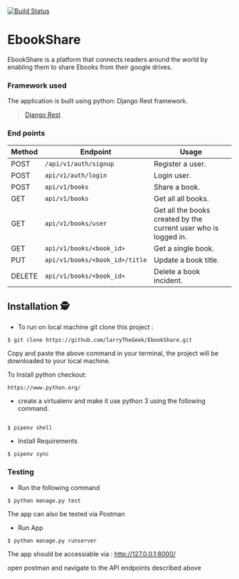 [![Build Status](https://travis-ci.com/larryTheGeek/EbookShare.svg?branch=develop)](https://travis-ci.com/larryTheGeek/EbookShare)

# EbookShare
EbookShare  is a platform that connects readers around the world by enabling  them to share Ebooks from their google drives.

### Framework used
The application is built using python: Django Rest framework.
>[Django Rest](https://www.django-rest-framework.org/topics/documenting-your-api/)
### End points
Method | Endpoint | Usage |
| ---- | ---- | --------------- |
|POST| `/api/v1/auth/signup` |  Register a user. |
|POST| `api/v1/auth/login` | Login user.|
|POST| `api/v1/books` | Share a book. |
|GET| `api/v1/books` | Get all all books. |
|GET| `api/v1/books/user` | Get all the books created by the current user who is logged in. |
|GET| `api/v1/books/<book_id>` | Get a single book. |
|PUT| `api/v1/books/<book_id>/title` | Update a book title. |
|DELETE| `api/v1/books/<book_id>` | Delete a book incident. | 

## Installation 🕵
- To run on local machine git clone this project :
```
$ git clone https://github.com/larryTheGeek/EbookShare.git
```
Copy and paste the above command in your terminal, the project will be downloaded to your local machine.

To Install python checkout:
```
https://www.python.org/
```

- create a virtualenv and make it use python 3 using the following command.
```

$ pipenv shell
```
- Install Requirements
```
$ pipenv sync
```
### Testing
- Run the following command
```
$ python manage.py test
```

The app can also be tested via Postman
- Run App 
```
$ python manage.py runserver
```
The app should be accessiable via : http://127.0.0.1:8000/

open postman and navigate to the API endpoints described above
